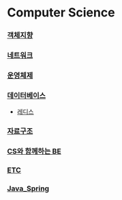 # Computer Science

### [객체지향](./객체지향.md)
### [네트워크](./네트워크.md)
### [운영체제](./운영체제.md)
### [데이터베이스](./데이터베이스.md)
* [레디스](./레디스.md)
### [자료구조](./자료구조.md)
### [CS와 함께하는 BE](./BE특강.md)
### [ETC](./ETC.md)
### [Java_Spring](./Java_Spring.md)